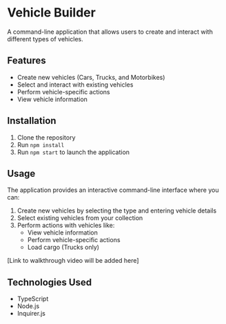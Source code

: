 # Vehicle Builder

A command-line application that allows users to create and interact with different types of vehicles.

## Features

- Create new vehicles (Cars, Trucks, and Motorbikes)
- Select and interact with existing vehicles
- Perform vehicle-specific actions
- View vehicle information

## Installation

1. Clone the repository
2. Run `npm install`
3. Run `npm start` to launch the application

## Usage

The application provides an interactive command-line interface where you can:

1. Create new vehicles by selecting the type and entering vehicle details
2. Select existing vehicles from your collection
3. Perform actions with vehicles like:
   - View vehicle information
   - Perform vehicle-specific actions
   - Load cargo (Trucks only)

[Link to walkthrough video will be added here]

## Technologies Used

- TypeScript
- Node.js
- Inquirer.js